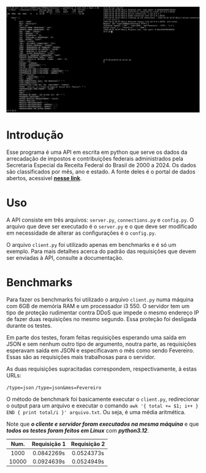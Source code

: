 ![server running](./server_running.png)

# Introdução  

Esse programa é uma API em escrita em python que serve os dados da arrecadação de impostos e contribuições federais administrados pela Secretaria Especial da Receita Federal do Brasil de 2000 a 2024. Os dados são classificados por mês, ano e estado. A fonte deles é o portal de dados abertos, acessivel **[nesse link](https://dados.gov.br/dados/conjuntos-dados/resultado-da-arrecadacao)**.

# Uso

A API consiste em três arquivos: `server.py`, `connections.py` e `config.py`. O arquivo que deve ser executado é o `server.py` e o que deve ser modificado em necessidade de alterar as configurações é o `config.py`. 


O arquivo `client.py` foi utilizado apenas em benchmarks e é só um exemplo. Para mais detalhes acerca do padrão das requisições que devem ser enviadas à API, consulte a documentação.

# Benchmarks

Para fazer os benchmarks foi utilizado o arquivo `client.py` numa máquina com 6GB de memória RAM e um processador i3 550. O servidor tem um tipo de proteção rudimentar contra DDoS que impede o mesmo endereço IP de fazer duas requisições no mesmo segundo. Essa proteção foi desligada durante os testes.

Em parte dos testes, foram feitas requisições esperando uma saída em JSON e sem nenhum outro tipo de argumento, noutra parte, as requisições esperavam saída em JSON e especificavam o mês como sendo Fevereiro. Essas são as requisições mais trabalhosas para o servidor.

As duas requisições supracitadas correspondem, respectivamente, à estas URLs:

`/type=json`
`/type=json&mes=Fevereiro`

O método de benchmark foi basicamente executar o `client.py`, redirecionar o output para um arquivo e executar o comando `awk '{ total += $1; i++ } END { print total/i }' arquivo.txt`. Ou seja, é uma média aritmética.

Note que ***o cliente e servidor foram executados na mesma máquina*** e que ***todos os testes foram feitos em Linux*** com ***python3.12***.

| Num. | Requisição 1 | Requisição 2 | 
|:----:|:------------:|:------------:|
| 1000 | 0.0842269s | 0.0524373s |
| 10000 | 0.0924639s | 0.0524949s |
